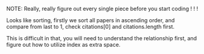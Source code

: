 
NOTE:  Really, really figure out every single piece before you start coding ! ! !  

Looks like sorting, firstly we sort all papers in ascending order, and compare from  last to 1,  check citations[0] and citations.length first.   

This is difficult in that, you will need to understand the relationship first, and figure out how to utilize index as extra space.    

